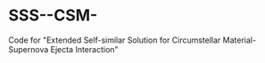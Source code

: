 # SSS--CSM-
Code for "Extended Self-similar Solution for Circumstellar Material-Supernova Ejecta Interaction" 
